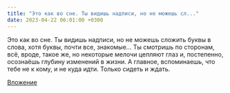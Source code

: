 ```yaml
---
title: "Это как во сне. Ты видишь надписи, но не можешь сл..."
date: 2023-04-22 06:01:00 +0300
---
```


Это как во сне. Ты видишь надписи, но не можешь сложить буквы в слова, хотя буквы, почти все, знакомые... Ты смотришь по сторонам, всё, вроде, такое же, но некоторые мелочи цепляют глаз и, постепенно, осознаёшь глубину изменений в жизни. А главное, вспоминаешь, что тебе не к кому, и не куда идти. Только сидеть и ждать.

[Вложение](/assets/vk_photos/2/D_9LhTcnNm0.jpg)
